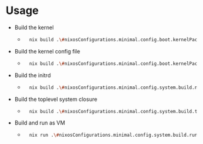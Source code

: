 # Usage

- Build the kernel
	- ```bash
		nix build .\#nixosConfigurations.minimal.config.boot.kernelPackages.kernel
		```

- Build the kernel config file
	- ```bash
		nix build .\#nixosConfigurations.minimal.config.boot.kernelPackages.kernel.configfile
		```

- Build the initrd
	- ```bash
		nix build .\#nixosConfigurations.minimal.config.system.build.netbootRamdisk
		```

- Build the toplevel system closure
	- ```bash
		nix build .\#nixosConfigurations.minimal.config.system.build.toplevel
		```

- Build and run as VM
	- ```bash
		nix run .\#nixosConfigurations.minimal.config.system.build.run-with-qemu
		```
